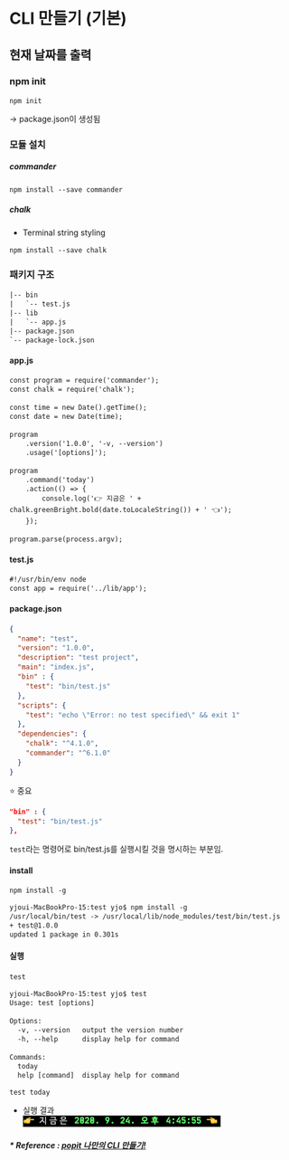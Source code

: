 # CLI 만들기 (기본)
## 현재 날짜를 출력

### npm init
```
npm init
```
→ package.json이 생성됨

### 모듈 설치
##### commander
```
npm install --save commander
```
##### chalk
- Terminal string styling
```
npm install --save chalk
```

### 패키지 구조
```text
|-- bin
|   `-- test.js
|-- lib
|   `-- app.js
|-- package.json
`-- package-lock.json
```

#### app.js
```ecmascript 6
const program = require('commander');
const chalk = require('chalk');

const time = new Date().getTime();
const date = new Date(time);

program
	.version('1.0.0', '-v, --version')
	.usage('[options]');

program
	.command('today')
	.action(() => {
		console.log('👉 지금은 ' + chalk.greenBright.bold(date.toLocaleString()) + ' 👈');
	});

program.parse(process.argv);
```

#### test.js
```ecmascript 6
#!/usr/bin/env node
const app = require('../lib/app');
```

#### package.json
```json
{
  "name": "test",
  "version": "1.0.0",
  "description": "test project",
  "main": "index.js",
  "bin" : {
    "test": "bin/test.js"
  },
  "scripts": {
    "test": "echo \"Error: no test specified\" && exit 1"
  },
  "dependencies": {
    "chalk": "^4.1.0",
    "commander": "^6.1.0"
  }
}
```
⭐️ 중요
```json
"bin" : {
  "test": "bin/test.js"
},
```
`test`라는 명령어로 bin/test.js를 실행시킬 것을 명시하는 부분임.

#### install
```
npm install -g
```
```
yjoui-MacBookPro-15:test yjo$ npm install -g
/usr/local/bin/test -> /usr/local/lib/node_modules/test/bin/test.js
+ test@1.0.0
updated 1 package in 0.301s
```

#### 실행
```
test
```
```
yjoui-MacBookPro-15:test yjo$ test
Usage: test [options]

Options:
  -v, --version   output the version number
  -h, --help      display help for command

Commands:
  today
  help [command]  display help for command
```
```
test today
```
- 실행 결과 \
![실행 결과](.%5B20200924%5D_cli_만들기_기본_images/dce13f22.png)

##### * Reference : [popit 나만의 CLI 만들기!](https://www.popit.kr/%EB%82%98%EB%A7%8C%EC%9D%98-cli-%EB%A7%8C%EB%93%A4%EA%B8%B0/)

